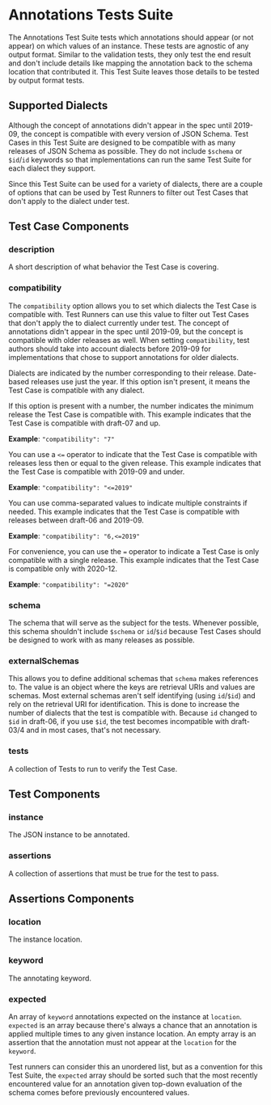# Annotations Tests Suite

The Annotations Test Suite tests which annotations should appear (or not appear)
on which values of an instance. These tests are agnostic of any output format.
Similar to the validation tests, they only test the end result and don't include
details like mapping the annotation back to the schema location that contributed
it. This Test Suite leaves those details to be tested by output format tests.

## Supported Dialects

Although the concept of annotations didn't appear in the spec until 2019-09, the
concept is compatible with every version of JSON Schema. Test Cases in this Test
Suite are designed to be compatible with as many releases of JSON Schema as
possible. They do not include `$schema` or `$id`/`id` keywords so that
implementations can run the same Test Suite for each dialect they support.

Since this Test Suite can be used for a variety of dialects, there are a couple
of options that can be used by Test Runners to filter out Test Cases that don't
apply to the dialect under test.

## Test Case Components

### description

A short description of what behavior the Test Case is covering.

### compatibility

The `compatibility` option allows you to set which dialects the Test Case is
compatible with. Test Runners can use this value to filter out Test Cases that
don't apply the to dialect currently under test. The concept of annotations
didn't appear in the spec until 2019-09, but the concept is compatible with
older releases as well. When setting `compatibility`, test authors should take
into account dialects before 2019-09 for implementations that chose to support
annotations for older dialects.

Dialects are indicated by the number corresponding to their release. Date-based
releases use just the year. If this option isn't present, it means the Test Case
is compatible with any dialect.

If this option is present with a number, the number indicates the minimum
release the Test Case is compatible with. This example indicates that the Test
Case is compatible with draft-07 and up.

**Example**: `"compatibility": "7"`

You can use a `<=` operator to indicate that the Test Case is compatible with
releases less then or equal to the given release. This example indicates that
the Test Case is compatible with 2019-09 and under.

**Example**: `"compatibility": "<=2019"`

You can use comma-separated values to indicate multiple constraints if needed.
This example indicates that the Test Case is compatible with releases between
draft-06 and 2019-09.

**Example**: `"compatibility": "6,<=2019"`

For convenience, you can use the `=` operator to indicate a Test Case is only
compatible with a single release. This example indicates that the Test Case is
compatible only with 2020-12.

**Example**: `"compatibility": "=2020"`

### schema

The schema that will serve as the subject for the tests. Whenever possible, this
schema shouldn't include `$schema` or `id`/`$id` because Test Cases should be
designed to work with as many releases as possible.

### externalSchemas

This allows you to define additional schemas that `schema` makes references to.
The value is an object where the keys are retrieval URIs and values are schemas.
Most external schemas aren't self identifying (using `id`/`$id`) and rely on the
retrieval URI for identification. This is done to increase the number of
dialects that the test is compatible with.  Because `id` changed to `$id` in
draft-06, if you use `$id`, the test becomes incompatible with draft-03/4 and in
most cases, that's not necessary.

### tests

A collection of Tests to run to verify the Test Case.

## Test Components

### instance

The JSON instance to be annotated.

### assertions

A collection of assertions that must be true for the test to pass.

## Assertions Components

### location

The instance location.

### keyword

The annotating keyword.

### expected

An array of `keyword` annotations expected on the instance at `location`.
`expected` is an array because there's always a chance that an annotation is
applied multiple times to any given instance location. An empty array is an
assertion that the annotation must not appear at the `location` for the
`keyword`.

Test runners can consider this an unordered list, but as a convention for this
Test Suite, the `expected` array should be sorted such that the most recently
encountered value for an annotation given top-down evaluation of the schema
comes before previously encountered values.
